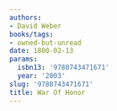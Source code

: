```yaml
---
authors:
- David Weber
books/tags:
- owned-but-unread
date: 1800-02-13
params:
  isbn13: '9780743471671'
  year: '2003'
slug: '9780743471671'
title: War Of Honor
---
```


<!--more-->